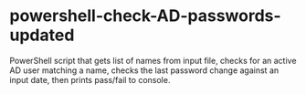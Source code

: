 # powershell-check-AD-passwords-updated
PowerShell script that gets list of names from input file, checks for an active AD user matching a name, checks the last password change against an input date, then prints pass/fail to console.
